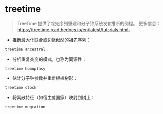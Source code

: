 # treetime

> TreeTime 提供了祖先序列重建和分子钟系统发育推断的例程。
> 更多信息：<https://treetime.readthedocs.io/en/latest/tutorials.html>。

- 推断最大化联合或边际似然的祖先序列：

`treetime ancestral`

- 分析重复突变的模式，也称为同源性：

`treetime homoplasy`

- 估计分子钟参数并重新根植树形：

`treetime clock`

- 将离散特征（如宿主或国家）映射到树上：

`treetime mugration`